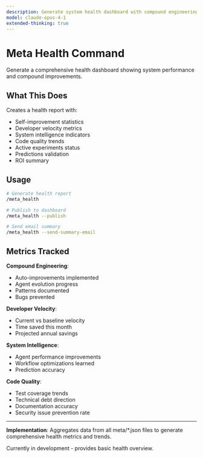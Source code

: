 ```yaml
---
description: Generate system health dashboard with compound engineering metrics
model: claude-opus-4-1
extended-thinking: true
---
```


# Meta Health Command

Generate a comprehensive health dashboard showing system performance and compound improvements.

## What This Does

Creates a health report with:
- Self-improvement statistics
- Developer velocity metrics
- System intelligence indicators
- Code quality trends
- Active experiments status
- Predictions validation
- ROI summary

## Usage

```bash
# Generate health report
/meta_health

# Publish to dashboard
/meta_health --publish

# Send email summary
/meta_health --send-summary-email
```

## Metrics Tracked

**Compound Engineering**:
- Auto-improvements implemented
- Agent evolution progress
- Patterns documented
- Bugs prevented

**Developer Velocity**:
- Current vs baseline velocity
- Time saved this month
- Projected annual savings

**System Intelligence**:
- Agent performance improvements
- Workflow optimizations learned
- Prediction accuracy

**Code Quality**:
- Test coverage trends
- Technical debt direction
- Documentation accuracy
- Security issue prevention rate

---

**Implementation**: Aggregates data from all meta/*.json files to generate comprehensive health metrics and trends.

Currently in development - provides basic health overview.
